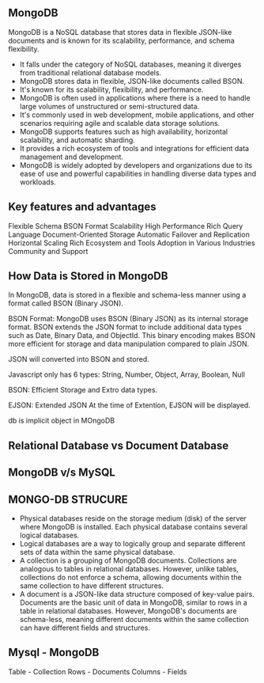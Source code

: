 MongoDB
-------
MongoDB is a NoSQL database that stores data in flexible JSON-like documents and is known for its scalability, performance, and schema flexibility.

- It falls under the category of NoSQL databases, meaning it diverges from traditional relational database models.
- MongoDB stores data in flexible, JSON-like documents called BSON.
- It's known for its scalability, flexibility, and performance.
- MongoDB is often used in applications where there is a need to handle large volumes of unstructured or semi-structured data.
- It's commonly used in web development, mobile applications, and other scenarios requiring agile and scalable data storage solutions.
- MongoDB supports features such as high availability, horizontal scalability, and automatic sharding.
- It provides a rich ecosystem of tools and integrations for efficient data management and development.
- MongoDB is widely adopted by developers and organizations due to its ease of use and powerful capabilities in handling diverse data types and workloads.

Key features and advantages
---------------------------
Flexible Schema
BSON Format
Scalability
High Performance
Rich Query Language
Document-Oriented Storage
Automatic Failover and Replication
Horizontal Scaling
Rich Ecosystem and Tools
Adoption in Various Industries
Community and Support


How Data is Stored in MongoDB
-----------------------------
In MongoDB, data is stored in a flexible and schema-less manner using a format called BSON (Binary JSON). 

BSON Format: MongoDB uses BSON (Binary JSON) as its internal storage format. BSON extends the JSON format to include additional data types such as Date, Binary Data, and ObjectId. This binary encoding makes BSON more efficient for storage and data manipulation compared to plain JSON.

JSON will converted into BSON and stored.

Javascript only has 6 types:
String, Number, Object, Array, Boolean, Null

BSON:
Efficient Storage and Extro data types.

EJSON:
Extended JSON
At the time of Extention, EJSON will be displayed.


db is implicit object in MOngoDB

Relational Database vs Document Database
----------------------------------------


MongoDB v/s MySQL
-----------------


MONGO-DB STRUCURE
-----------------
- Physical databases reside on the storage medium (disk) of the server where MongoDB is installed. Each physical database contains several logical databases.
- Logical databases are a way to logically group and separate different sets of data within the same physical database.
- A collection is a grouping of MongoDB documents. Collections are analogous to tables in relational databases. However, unlike tables, collections do not enforce a schema, allowing documents within the same collection to have different structures.
- A document is a JSON-like data structure composed of key-value pairs. Documents are the basic unit of data in MongoDB, similar to rows in a table in relational databases. However, MongoDB's documents are schema-less, meaning different documents within the same collection can have different fields and structures.


Mysql     - MongoDB
-----------------------
Table     - Collection
Rows      - Documents
Columns   - Fields







